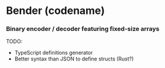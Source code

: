 # Bender (codename)

### Binary encoder / decoder featuring fixed-size arrays

TODO:

* TypeScript definitions generator
* Better syntax than JSON to define structs (Rust?)
